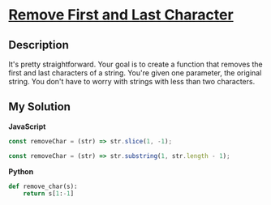 # [Remove First and Last Character](https://www.codewars.com/kata/56bc28ad5bdaeb48760009b0)

## Description

It's pretty straightforward. Your goal is to create a function that removes the first and last characters of a string. You're given one parameter, the original string. You don't have to worry with strings with less than two characters.

## My Solution

**JavaScript**

```js
const removeChar = (str) => str.slice(1, -1);
```

```js
const removeChar = (str) => str.substring(1, str.length - 1);
```

**Python**

```py
def remove_char(s):
    return s[1:-1]
```
